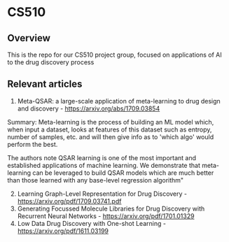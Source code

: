 
# CS510

## Overview

This is the repo for our CS510 project group, focused on applications of AI to the drug discovery process

## Relevant articles

1) Meta-QSAR: a large-scale application of meta-learning to drug design and discovery  - https://arxiv.org/abs/1709.03854

Summary: Meta-learning is the process of building an ML model which, when input a dataset, looks at features of this dataset such as entropy, number of samples, etc. and will then give info as to 'which algo' would perform the best. 

The authors note QSAR learning is one of the most important and established applications of machine  learning.  We  demonstrate  that  meta-learning  can  be  leveraged  to build  QSAR  models  which  are  much  better  than  those  learned  with  any base-level regression algorithm"


2) Learning Graph-Level Representation for Drug Discovery - https://arxiv.org/pdf/1709.03741.pdf
3) Generating Focussed Molecule Libraries for Drug Discovery with Recurrent Neural Networks - https://arxiv.org/pdf/1701.01329
4) Low Data Drug Discovery with One-shot Learning - https://arxiv.org/pdf/1611.03199
